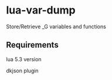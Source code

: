 # lua-var-dump
Store/Retrieve _G variables and functions

## Requirements
lua 5.3 version

dkjson plugin
